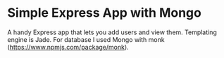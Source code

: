 # Simple Express App with Mongo

A handy Express app that lets you add users and view them. Templating engine is Jade. For database I used Mongo with monk (https://www.npmjs.com/package/monk).
